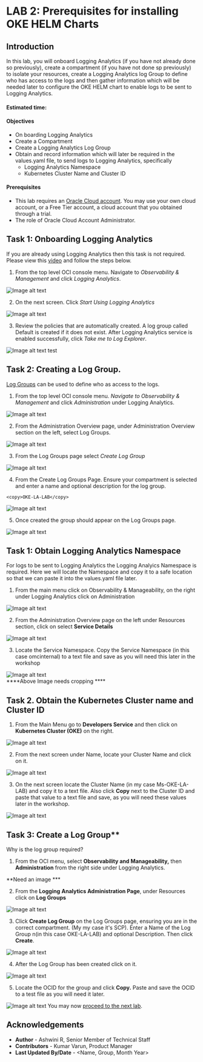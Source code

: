 
# LAB 2: Prerequisites for installing OKE HELM Charts



## Introduction

In this lab, you will onboard Logging Analytics (if you have not already done so previously), create a compartment (if you have not done sp previously) to isolate your resources, create a Logging Analytics log Group to define who has access to the logs and then gather information which will be needed later to configure the OKE HELM chart to enable logs to be sent to Logging Analytics.   

#### Estimated time:

#### Objectives

*   On boarding Logging Analytics
*   Create a Compartment
*   Create a Logging Analytics Log Group
*   Obtain and record information which will later be required in the values.yaml file, to send logs to Logging Analytics, specifically
    * Logging Analytics Namespace
    * Kubernetes Cluster Name and Cluster ID





#### Prerequisites
* This lab requires an [Oracle Cloud account](https://www.oracle.com/cloud/free/). You may use your own cloud account, or a Free Tier account, a cloud account that you obtained through a trial.
* The role of Oracle Cloud Account Administrator.

## Task 1: Onboarding Logging Analytics

If you are already using Logging Analytics then this task is not required.
Please view this [video](https://youtu.be/fm76C3R4kPM "link title")  and follow the steps below.

1. From the top level OCI console menu. Navigate to *Observability & Management* and click *Logging Analytics*.

![Image alt text](images/35.jpg "Image title")

2. On the next screen. Click *Start Using Logging Analytics*

![Image alt text](images/36.jpg "Image title")

3. Review the policies that are automatically created. A log group called Default is created if it does not exist. After Logging Analytics service is enabled successfully, click *Take me to Log Explorer*.

 ![Image alt text](images/37.jpg "Image title")
test

## Task 2: Creating a Log Group.
[Log Groups](https://docs.oracle.com/en-us/iaas/logging-analytics/doc/logging-analytics1.html#LOGAN-GUID-9B74BCD1-48BE-4A80-97E5-1C6CE9AA5EC2/) can be used to define who as access to the logs.

1. From the top level OCI console menu. *Navigate to Observability & Management* and click *Administration* under Logging Analytics.

![Image alt text](images/38.jpg "Image title")

2. From the Administration Overview page, under Administration Overview section on the left, select Log Groups.

![Image alt text](images/39.jpg "Image title")

3. From the Log Groups page select *Create Log Group*

![Image alt text](images/40.jpg "Image title")

4. From the Create Log Groups Page. Ensure your compartment is selected and enter a name and optional description for the log group.
````
<copy>OKE-LA-LAB</copy>
````
![Image alt text](images/41.jpg "Image title")

5. Once created the group should appear on the Log Groups page.

![Image alt text](images/42.jpg "Image title")

## Task 1: Obtain Logging Analytics Namespace

For logs to be sent to Logging Analytics the Logging Analyics Namespace is required. Here we will locate the Namespace and copy it to a safe location so that we can paste it into the values.yaml file later.  

1.  From the main menu click on Observability & Manageability, on the right under Logging Analytics click on Administration


![Image alt text](images/20.jpg "Image title")

2.  From the Administration Overview page on the left under Resources section, click on select **Service Details**

![Image alt text](images/21.jpg "Image title")

3.  Locate the Service Namespace. Copy the Service Namespace (in this case omcinternal) to a text file and save as you will need this later in the workshop

![Image alt text](images/22.jpg "Image title")   
\*\*\*\*Above Image needs cropping \*\*\*\*  


## Task 2. Obtain the Kubernetes Cluster name and Cluster ID

1.  From the Main Menu go to **Developers Service** and then click on **Kubernetes Cluster (OKE)** on the right.

![Image alt text](images/27.jpg "Image title")  


2.  From the next screen under Name, locate your Cluster Name and click on it.


![Image alt text](images/29.jpg "Image title")

3.  On the next screen locate the Cluster Name (in my case Ms-OKE-LA-LAB) and copy it to a text file. Also click **Copy** next to the Cluster ID and paste that value to a text file and save, as you will need these values later in the workshop.

![Image alt text](images/31.jpg "Image title")





## Task 3: Create a Log Group**

Why is the log group required?

1.  From the OCI menu, select **Observability and Manageability,** then **Administration** from the right side under Logging Analytics.


\*\*Need an image \*\*\*  

2.  From the **Logging** **Analytics Administration Page**, under Resources click on **Log Groups**

![Image alt text](images/23.jpg "Image title")

3.  Click **Create Log Group** on the Log Groups page, ensuring you are in the correct compartment. (My my case it's SCP). Enter a Name of the Log Group n(in this case OKE-LA-LAB) and optional Description. Then click **Create**.

![Image alt text](images/24.jpg "Image title")


4.  After the Log Group has been created click on it.

![Image alt text](images/25.jpg "Image title")


5.  Locate the OCID for the group and click **Copy.** Paste and save the OCID to a test file as you will need it later.

![Image alt text](images/26.jpg "Image title")
You may now [proceed to the next lab](#next).


## Acknowledgements
* **Author** - Ashwini R, Senior Member of Technical Staff
* **Contributors** -  Kumar Varun, Product Manager
* **Last Updated By/Date** - <Name, Group, Month Year>
